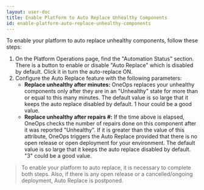 ```yaml
---
layout: user-doc
title: Enable Platform to Auto Replace Unhealthy Components
id: enable-platform-auto-replace-unhealthy-components
---
```


To enable your platform to auto replace unhealthy components, follow these steps:


1. On the Platform Operations page, find the "Automation Status" section. There is a button to enable or disable "Auto Replace" which is disabled by default. Click it in turn the auto-replace ON.
2. Configure the Auto Replace feature with the following parameters:
    * **Replace unhealthy after minutes:** OneOps replaces your unhealthy components only after they are in an "Unhealthy" state for more than or equal to this many minutes. The default value is so large that it keeps the auto replace disabled by default. 1 hour could be a good value.
    * **Replace unhealthy after repairs #:** If the time above is elapsed, OneOps checks the number of repairs done on this component after it was reported "Unhealthy". If it is greater than the value of this attribute, OneOps triggers the Auto Replace provided that there is no open release or open deployment for your environment. The default value is so large that it keeps the auto replace disabled by default. "3" could be a good value.

> To enable your platform to auto replace, it is necessary to complete both steps. Also, if there is any open release or a cancelled/ongoing deployment, Auto Replace is postponed.
